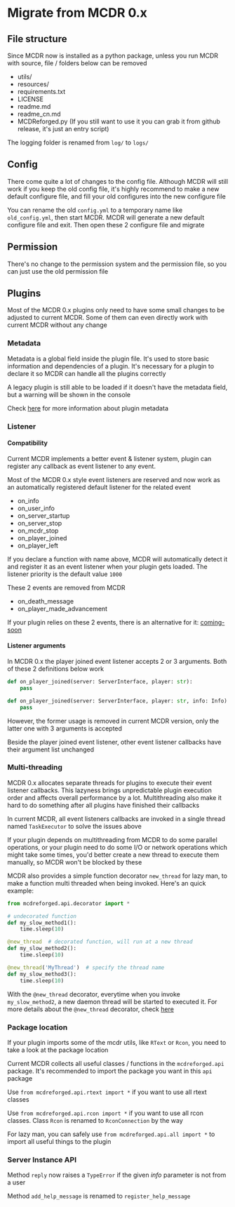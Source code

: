 # Migrate from MCDR 0.x

## File structure

Since MCDR now is installed as a python package, unless you run MCDR with source, file / folders below can be removed

- utils/
- resources/
- requirements.txt
- LICENSE
- readme.md
- readme_cn.md
- MCDReforged.py (If you still want to use it you can grab it from github release, it's just an entry script)

The logging folder is renamed from `log/` to `logs/`

## Config

There come quite a lot of changes to the config file. Although MCDR will still work if you keep the old config file, it's highly recommend to make a new default configure file, and fill your old configures into the new configure file

You can rename the old `config.yml` to a temporary name like `old_config.yml`, then start MCDR. MCDR will generate a new default configure file and exit. Then open these 2 configure file and migrate

## Permission

There's no change to the permission system and the permission file, so you can just use the old permission file

## Plugins

Most of the MCDR 0.x plugins only need to have some small changes to be adjusted to current MCDR. Some of them can even directly work with current MCDR without any change

### Metadata

Metadata is a global field inside the plugin file. It's used to store basic information and dependencies of a plugin. It's necessary for a plugin to declare it so MCDR can handle all the plugins correctly

A legacy plugin is still able to be loaded if it doesn't have the metadata field, but a warning will be shown in the console

Check [here](plugin_dev/basic.html#metadata) for more information about plugin metadata

### Listener

#### Compatibility

Current MCDR implements a better event & listener system, plugin can register any callback as event listener to any event. 

Most of the MCDR 0.x style event listeners are reserved and now work as an automatically registered default listener for the related event

- on_info
- on_user_info
- on_server_startup
- on_server_stop
- on_mcdr_stop
- on_player_joined
- on_player_left

If you declare a function with name above, MCDR will automatically detect it and register it as an event listener when your plugin gets loaded. The listener priority is the default value `1000`

These 2 events are removed from MCDR

- on_death_message
- on_player_made_advancement

If your plugin relies on these 2 events, there is an alternative for it: [coming-soon](#TODO)

#### Listener arguments

In MCDR 0.x the player joined event listener accepts 2 or 3 arguments. Both of these 2 definitions below work

```python
def on_player_joined(server: ServerInterface, player: str):
    pass
```

```python
def on_player_joined(server: ServerInterface, player: str, info: Info):
    pass
```

However, the former usage is removed in current MCDR version, only the latter one with 3 arguments is accepted

Beside the player joined event listener, other event listener callbacks have their argument list unchanged

### Multi-threading

MCDR 0.x allocates separate threads for plugins to execute their event listener callbacks. This lazyness brings unpredictable plugin execution order and affects overall performance by a lot. Multithreading also make it hard to do something after all plugins have finished their callbacks

In current MCDR, all event listeners callbacks are invoked in a single thread named `TaskExecutor` to solve the issues above

If your plugin depends on multithreading from MCDR to do some parallel operations, or your plugin need to do some I/O or network operations which might take some times, you'd better create a new thread to execute them manually, so MCDR won't be blocked by these

MCDR also provides a simple function decorator `new_thread` for lazy man, to make a function multi threaded when being invoked. Here's an quick example:

```python
from mcdreforged.api.decorator import *

# undecorated function
def my_slow_method1():
    time.sleep(10)

@new_thread  # decorated function, will run at a new thread
def my_slow_method2():
    time.sleep(10)

@new_thread('MyThread')  # specify the thread name
def my_slow_method3():
    time.sleep(10)
```

With the `@new_thread` decorator, everytime when you invoke `my_slow_method2`, a new daemon thread will be started to executed it. For more details about the `@new_thread` decorator, check [here](plugin_dev/api.html#new-thread)

### Package location

If your plugin imports some of the mcdr utils, like `RText` or `Rcon`, you need to take a look at the package location

Current MCDR collects all useful classes / functions in the `mcdreforged.api` package. It's recommended to import the package you want in this `api` package

Use `from mcdreforged.api.rtext import *` if you want to use all rtext classes

Use `from mcdreforged.api.rcon import *` if you want to use all rcon classes. Class `Rcon` is renamed to `RconConnection` by the way

For lazy man, you can safely use `from mcdreforged.api.all import *` to import all useful things to the plugin

### Server Instance API

Method `reply` now raises a `TypeError` if the given *info* parameter is not from a user

Method `add_help_message` is renamed to `register_help_message`
